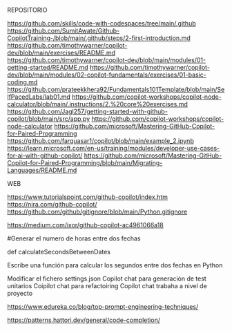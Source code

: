 REPOSITORIO

https://github.com/skills/code-with-codespaces/tree/main/.github
https://github.com/SumitAwate/Github-CopilotTraining-/blob/main/.github/steps/2-first-introduction.md
https://github.com/timothywarner/copilot-dev/blob/main/exercises/README.md
https://github.com/timothywarner/copilot-dev/blob/main/modules/01-getting-started/README.md
https://github.com/timothywarner/copilot-dev/blob/main/modules/02-copilot-fundamentals/exercises/01-basic-coding.md
https://github.com/prateekkhera92/Fundamentals101Template/blob/main/SelfPacedLabs/lab01.md
https://github.com/copilot-workshops/copilot-node-calculator/blob/main/.instructions/2.%20core%20exercises.md
https://github.com/Jagl257/getting-started-with-github-copilot/blob/main/src/app.py
https://github.com/copilot-workshops/copilot-node-calculator
https://github.com/microsoft/Mastering-GitHub-Copilot-for-Paired-Programming
https://github.com/farquasar1/copilot/blob/main/example_2.ipynb
https://learn.microsoft.com/en-us/training/modules/developer-use-cases-for-ai-with-github-copilot/
https://github.com/microsoft/Mastering-GitHub-Copilot-for-Paired-Programming/blob/main/Migrating-Languages/README.md

WEB

https://www.tutorialspoint.com/github-copilot/index.htm
https://nira.com/github-copilot/
https://github.com/github/gitignore/blob/main/Python.gitignore



https://medium.com/ixor/github-copilot-ac4961066a18

#Generar el numero de horas entre dos fechas

def calculateSecondsBetweenDates

Escribe una función para calcular los segundos entre dos fechas en Python


Modificar el fichero settings.json
Copilot chat para generación de test unitarios
Coipilot chat para refactoiring
Copilot chat trabaha a nivel de proyecto

https://www.edureka.co/blog/top-prompt-engineering-techniques/

https://patterns.hattori.dev/general/code-completion/